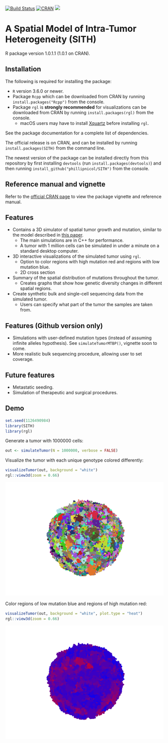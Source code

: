 [![Build Status](https://travis-ci.org/phillipnicol/SITH.svg?branch=master)](https://travis-ci.org/phillipnicol/SITH)
[![CRAN](http://www.r-pkg.org/badges/version/SITH)](https://cran.r-project.org/package=SITH)
[![](https://cranlogs.r-pkg.org/badges/grand-total/SITH)](https://CRAN.R-project.org/package=SITH)

A Spatial Model of Intra-Tumor Heterogeneity (SITH)
================
R package version 1.0.1.1 (1.0.1 on CRAN). 

## Installation

The following is required for installing the package:

  - `R` version 3.6.0 or newer.
  - Package `Rcpp` which can be downloaded from CRAN by running
    `install.packages("Rcpp")` from the console.
  - Package `rgl` is **strongly recommended** for visualizations can be
    downloaded from CRAN by running `install.packages(rgl)` from the
    console.
      - macOS users may have to install
        [Xquartz](https://www.xquartz.org) before installing `rgl`.

See the package documentation for a complete list of dependencies.

The official release is on CRAN, and can be installed by running `install.packages(SITH)` from the command line. 

The newest version of the package can be installed directly from this
repository by first installing `devtools` (run
`install.packages(devtools)`) and then running
`install_github("phillipnicol/SITH")` from the console.

## Reference manual and vignette 
Refer to the [official CRAN page](https://CRAN.R-project.org/package=SITH) to view the package vignette and reference manual.  

## Features

  - Contains a 3D simulator of spatial tumor growth and mutation,
    similar to the model described in [this
    paper](https://www.nature.com/articles/nature14971).
      - The main simulations are in C++ for performance. 
      - A tumor with 1 million cells can be simulated in under a minute
        on a standard desktop computer.
  - 3D interactive visualizations of the simulated tumor using `rgl`.
      - Option to color regions with high mutation red and regions with
        low mutation blue.
      - 2D cross section
  - Summary of the spatial distribution of mutations throughout the
    tumor.
      - Creates graphs that show how genetic diversity changes in
        different spatial regions.
  - Create synthetic bulk and single-cell sequencing data from the
    simulated tumor.
      - Users can specify what part of the tumor the samples are taken
        from.
        
## Features (Github version only)

  - Simulations with user-defined mutation types (instead of assuming infinite alleles hypothesis). See `simulateTumorMTBP()`, vignette soon to come.
  - More realistic bulk sequencing procedure, allowing user to set coverage. 

## Future features  

  - Metastatic seeding.
  - Simulation of therapeutic and surgical procedures.

## Demo

``` r
set.seed(1126490984)
library(SITH)
library(rgl)
```

Generate a tumor with 1000000 cells:

``` r
out <- simulateTumor(N = 1000000, verbose = FALSE)
```

Visualize the tumor with each unique genotype colored differently:

``` r
visualizeTumor(out, background = "white")
rgl::view3d(zoom = 0.66)
```

![](README_files/figure-gfm/unnamed-chunk-4-1.png)<!-- -->

Color regions of low mutation blue and regions of high mutation red:

``` r
visualizeTumor(out, background = "white", plot.type = "heat")
rgl::view3d(zoom = 0.66)
```

![](README_files/figure-gfm/unnamed-chunk-5-1.png)<!-- -->



